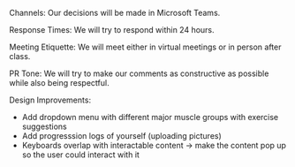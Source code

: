 Channels: Our decisions will be made in Microsoft Teams.

Response Times: We will try to respond within 24 hours.

Meeting Etiquette: We will meet either in virtual meetings or in person after class.

PR Tone: We will try to make our comments as constructive as possible while also being respectful. 

Design Improvements:
- Add dropdown menu with different major muscle groups with exercise suggestions
- Add progresssion logs of yourself (uploading pictures)
- Keyboards overlap with interactable content -> make the content pop up so the user could interact with it
